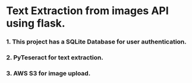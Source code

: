 # Text Extraction from images API using flask.
### 1. This project has a SQLite Database for user authentication. 
### 2. PyTeseract for text extraction.
### 3. AWS S3 for image upload.

